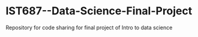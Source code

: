 # IST687--Data-Science-Final-Project
Repository for code sharing for final project of Intro to data science
